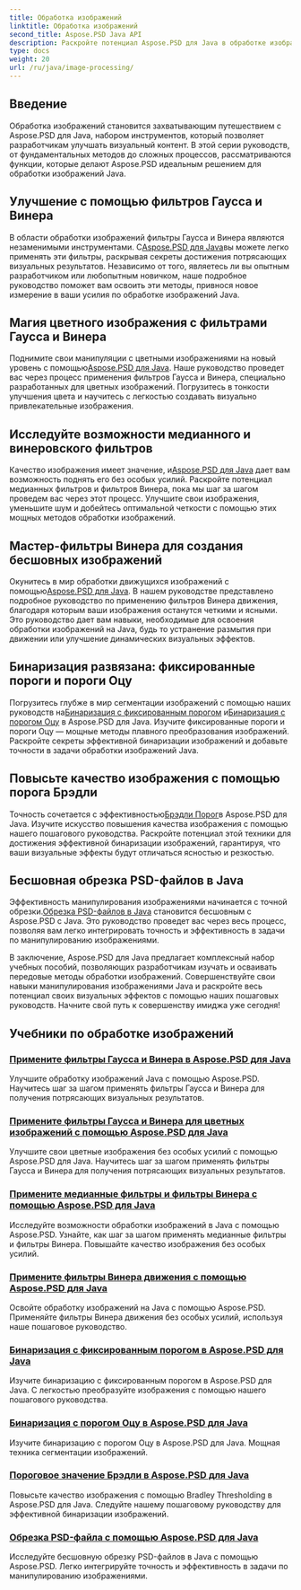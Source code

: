 ```yaml
---
title: Обработка изображений
linktitle: Обработка изображений
second_title: Aspose.PSD Java API
description: Раскройте потенциал Aspose.PSD для Java в обработке изображений. Научитесь шаг за шагом применять фильтры Гаусса, Винера, Медианы и Винера движения.
type: docs
weight: 20
url: /ru/java/image-processing/
---
```

## Введение

Обработка изображений становится захватывающим путешествием с Aspose.PSD для Java, набором инструментов, который позволяет разработчикам улучшать визуальный контент. В этой серии руководств, от фундаментальных методов до сложных процессов, рассматриваются функции, которые делают Aspose.PSD идеальным решением для обработки изображений Java.

## Улучшение с помощью фильтров Гаусса и Винера

 В области обработки изображений фильтры Гаусса и Винера являются незаменимыми инструментами. С[Aspose.PSD для Java](./apply-gaussian-wiener-filters/)вы можете легко применять эти фильтры, раскрывая секреты достижения потрясающих визуальных результатов. Независимо от того, являетесь ли вы опытным разработчиком или любопытным новичком, наше подробное руководство поможет вам освоить эти методы, привнося новое измерение в ваши усилия по обработке изображений Java.

## Магия цветного изображения с фильтрами Гаусса и Винера

 Поднимите свои манипуляции с цветными изображениями на новый уровень с помощью[Aspose.PSD для Java](./apply-gaussian-wiener-filters-color-image/). Наше руководство проведет вас через процесс применения фильтров Гаусса и Винера, специально разработанных для цветных изображений. Погрузитесь в тонкости улучшения цвета и научитесь с легкостью создавать визуально привлекательные изображения.

## Исследуйте возможности медианного и винеровского фильтров

 Качество изображения имеет значение, и[Aspose.PSD для Java](./apply-median-wiener-filters/) дает вам возможность поднять его без особых усилий. Раскройте потенциал медианных фильтров и фильтров Винера, пока мы шаг за шагом проведем вас через этот процесс. Улучшите свои изображения, уменьшите шум и добейтесь оптимальной четкости с помощью этих мощных методов обработки изображений.

## Мастер-фильтры Винера для создания бесшовных изображений

 Окунитесь в мир обработки движущихся изображений с помощью[Aspose.PSD для Java](./apply-motion-wiener-filters/). В нашем руководстве представлено подробное руководство по применению фильтров Винера движения, благодаря которым ваши изображения останутся четкими и ясными. Это руководство дает вам навыки, необходимые для освоения обработки изображений на Java, будь то устранение размытия при движении или улучшение динамических визуальных эффектов.

## Бинаризация развязана: фиксированные пороги и пороги Оцу

 Погрузитесь глубже в мир сегментации изображений с помощью наших руководств на[Бинаризация с фиксированным порогом](./binarization-fixed-threshold/) и[Бинаризация с порогом Оцу](./binarization-otsu-threshold/) в Aspose.PSD для Java. Изучите фиксированные пороги и пороги Оцу — мощные методы плавного преобразования изображений. Раскройте секреты эффективной бинаризации изображений и добавьте точности в задачи обработки изображений Java.

## Повысьте качество изображения с помощью порога Брэдли

 Точность сочетается с эффективностью[Брэдли Порог](./bradley-thresholding/)в Aspose.PSD для Java. Изучите искусство повышения качества изображения с помощью нашего пошагового руководства. Раскройте потенциал этой техники для достижения эффективной бинаризации изображений, гарантируя, что ваши визуальные эффекты будут отличаться ясностью и резкостью.

## Бесшовная обрезка PSD-файлов в Java

 Эффективность манипулирования изображениями начинается с точной обрезки.[Обрезка PSD-файлов в Java](./crop-psd-file/) становится бесшовным с Aspose.PSD с Java. Это руководство проведет вас через весь процесс, позволяя вам легко интегрировать точность и эффективность в задачи по манипулированию изображениями.

В заключение, Aspose.PSD для Java предлагает комплексный набор учебных пособий, позволяющих разработчикам изучать и осваивать передовые методы обработки изображений. Совершенствуйте свои навыки манипулирования изображениями Java и раскройте весь потенциал своих визуальных эффектов с помощью наших пошаговых руководств. Начните свой путь к совершенству имиджа уже сегодня!
## Учебники по обработке изображений
### [Примените фильтры Гаусса и Винера в Aspose.PSD для Java](./apply-gaussian-wiener-filters/)
Улучшите обработку изображений Java с помощью Aspose.PSD. Научитесь шаг за шагом применять фильтры Гаусса и Винера для получения потрясающих визуальных результатов.
### [Примените фильтры Гаусса и Винера для цветных изображений с помощью Aspose.PSD для Java](./apply-gaussian-wiener-filters-color-image/)
Улучшите свои цветные изображения без особых усилий с помощью Aspose.PSD для Java. Научитесь шаг за шагом применять фильтры Гаусса и Винера для получения потрясающих визуальных результатов.
### [Примените медианные фильтры и фильтры Винера с помощью Aspose.PSD для Java](./apply-median-wiener-filters/)
Исследуйте возможности обработки изображений в Java с помощью Aspose.PSD. Узнайте, как шаг за шагом применять медианные фильтры и фильтры Винера. Повышайте качество изображения без особых усилий.
### [Примените фильтры Винера движения с помощью Aspose.PSD для Java](./apply-motion-wiener-filters/)
Освойте обработку изображений на Java с помощью Aspose.PSD. Применяйте фильтры Винера движения без особых усилий, используя наше пошаговое руководство.
### [Бинаризация с фиксированным порогом в Aspose.PSD для Java](./binarization-fixed-threshold/)
Изучите бинаризацию с фиксированным порогом в Aspose.PSD для Java. С легкостью преобразуйте изображения с помощью нашего пошагового руководства.
### [Бинаризация с порогом Оцу в Aspose.PSD для Java](./binarization-otsu-threshold/)
Изучите бинаризацию с порогом Оцу в Aspose.PSD для Java. Мощная техника сегментации изображений.
### [Пороговое значение Брэдли в Aspose.PSD для Java](./bradley-thresholding/)
Повысьте качество изображения с помощью Bradley Thresholding в Aspose.PSD для Java. Следуйте нашему пошаговому руководству для эффективной бинаризации изображений.
### [Обрезка PSD-файла с помощью Aspose.PSD для Java](./crop-psd-file/)
Исследуйте бесшовную обрезку PSD-файлов в Java с помощью Aspose.PSD. Легко интегрируйте точность и эффективность в задачи по манипулированию изображениями.